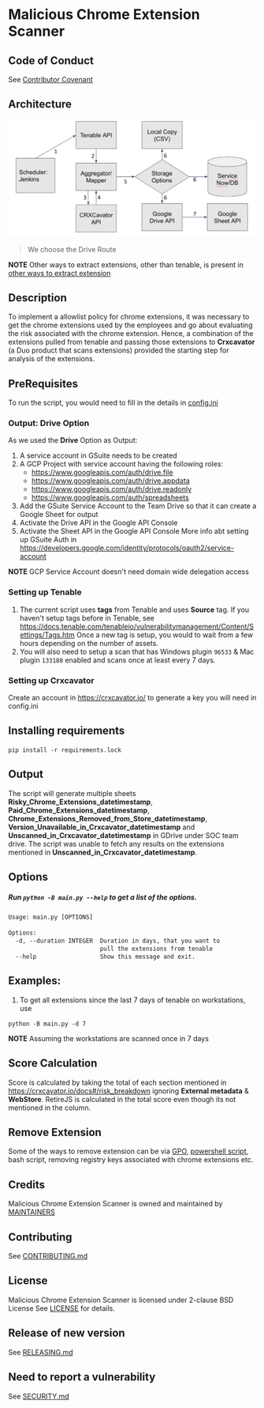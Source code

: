# Malicious Chrome Extension Scanner


## Code of Conduct
See [Contributor Covenant](CODE%20OF%20CONDUCT.md)


## Architecture
![Workflow Diagram](/images/Malicious%20Chrome%20Extension%20Scanner%20Workflow.png)
 
> We choose the Drive Route

**NOTE** Other ways to extract extensions, other than tenable, is present in [other ways to extract extension](/other_ways_to_extract_extensions)

## Description
To implement a allowlist policy for chrome extensions, it was necessary to get the chrome extensions used by the employees and go about evaluating the risk associated with the chrome extension. Hence, a combination of the extensions pulled from tenable and passing those extensions to **Crxcavator** (a Duo product that scans extensions) provided the starting step for analysis of the extensions.


## PreRequisites
To run the script, you would need to fill in the details in [config.ini](config.ini)

### Output: Drive Option 
As we used the **Drive** Option as Output:
1. A service account in GSuite needs to be created
2. A GCP Project with service account having the following roles:
    - https://www.googleapis.com/auth/drive.file 
    - https://www.googleapis.com/auth/drive.appdata 
    - https://www.googleapis.com/auth/drive.readonly
    - https://www.googleapis.com/auth/spreadsheets
3. Add the GSuite Service Account to the Team Drive so that it can create a Google Sheet for output
4. Activate the Drive API in the Google API Console
5. Activate the Sheet API in the Google API Console
More info abt setting up GSuite Auth in https://developers.google.com/identity/protocols/oauth2/service-account

**NOTE** GCP Service Account doesn't need domain wide delegation access 

### Setting up Tenable
1. The current script uses **tags** from Tenable and uses **Source** tag. If you haven't setup tags before in Tenable, see https://docs.tenable.com/tenableio/vulnerabilitymanagement/Content/Settings/Tags.htm
Once a new tag is setup, you would to wait from a few hours depending on the number of assets. 
2. You will also need to setup a scan that has Windows plugin `96533` & Mac plugin `133180` enabled and scans once at least every 7 days.

### Setting up Crxcavator
Create an account in https://crxcavator.io/ to generate a key you will need in config.ini


## Installing requirements
```shell script
pip install -r requirements.lock
```


## Output
The script will generate multiple sheets **Risky_Chrome_Extensions_datetimestamp**, **Paid_Chrome_Extensions_datetimestamp**, **Chrome_Extensions_Removed_from_Store_datetimestamp**, **Version_Unavailable_in_Crxcavator_datetimestamp** and **Unscanned_in_Crxcavator_datetimestamp** in GDrive under SOC team drive. The script was unable to fetch any results on the extensions mentioned in **Unscanned_in_Crxcavator_datetimestamp**.


## Options
##### Run ```python -B main.py --help``` to get a list of the options.
```buildoutcfg
Usage: main.py [OPTIONS]

Options:
  -d, --duration INTEGER  Duration in days, that you want to
                          pull the extensions from tenable
  --help                  Show this message and exit.
```


## Examples:  
1. To get all extensions since the last 7 days of tenable on workstations, use 
```shell script
python -B main.py -d 7
```

**NOTE** Assuming the workstations are scanned once in 7 days 


## Score Calculation
Score is calculated by taking the total of each section mentioned in https://crxcavator.io/docs#/risk_breakdown ignoring **External metadata** & **WebStore**. RetireJS is calculated in the total score even though its not mentioned in the column.


## Remove Extension
Some of the ways to remove extension can be via [GPO](https://www.tecklyfe.com/how-to-prevent-google-chrome-extensions-in-group-policy/), [powershell script](/ways_to_remove_extension/powershell.ps1), bash script, removing registry keys associated with chrome extensions etc.


## Credits
Malicious Chrome Extension Scanner is owned and maintained by [MAINTAINERS](MAINTAINERS.md)


## Contributing
See [CONTRIBUTING.md](CONTRIBUTING.md)


## License
Malicious Chrome Extension Scanner is licensed under 2-clause BSD License
See [LICENSE](LICENSE.md) for details.


## Release of new version
See [RELEASING.md](RELEASING.md)


## Need to report a vulnerability
See [SECURITY.md](SECURITY.md)